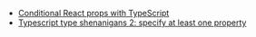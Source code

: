- [Conditional React props with TypeScript](https://www.benmvp.com/blog/conditional-react-props-typescript/)  
- [Typescript type shenanigans 2: specify at least one property](https://realfiction.net/2019/02/03/typescript-type-shenanigans-2-specify-at-least-one-property)